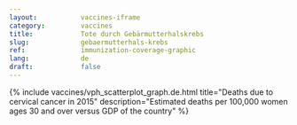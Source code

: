 ```yaml
---
layout:           vaccines-iframe
category:         vaccines
title:            Tote durch Gebärmutterhalskrebs
slug:             gebaermutterhals-krebs
ref:              immunization-coverage-graphic
lang:             de
draft:            false
---
```


<div class="container page-content" markdown="1">
{% include vaccines/vph_scatterplot_graph.de.html title="Deaths due to cervical cancer in 2015" description="Estimated deaths per 100,000 women ages 30 and over versus GDP of the country" %}
</div>
